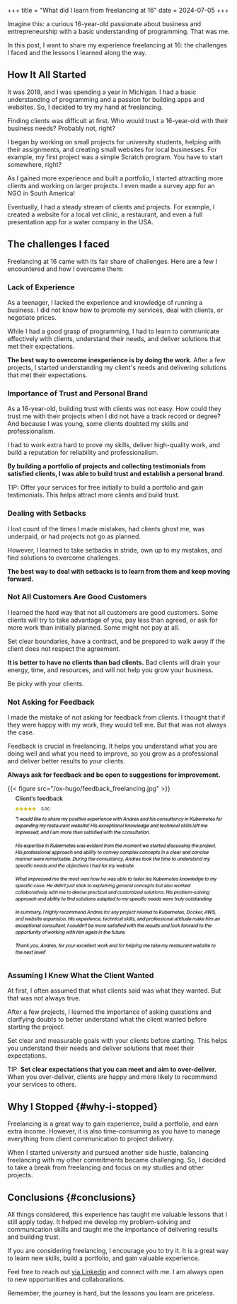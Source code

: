 +++
title = "What did I learn from freelancing at 16"
date = 2024-07-05
+++

Imagine this: a curious 16-year-old passionate about business and entrepreneurship with a basic understanding of programming. That was me.

In this post, I want to share my experience freelancing at 16: the challenges I faced and the lessons I learned along the way.

## How It All Started

It was 2018, and I was spending a year in Michigan. I had a basic understanding of programming and a passion for building apps and websites. So, I decided to try my hand at freelancing.

Finding clients was difficult at first. Who would trust a 16-year-old with their business needs? Probably not, right?

I began by working on small projects for university students, helping with their assignments, and creating small websites for local businesses. For example, my first project was a simple Scratch program. You have to start somewhere, right?

As I gained more experience and built a portfolio, I started attracting more clients and working on larger projects. I even made a survey app for an NGO in South America!

Eventually, I had a steady stream of clients and projects. For example, I created a website for a local vet clinic, a restaurant, and even a full presentation app for a water company in the USA.

## The challenges I faced

Freelancing at 16 came with its fair share of challenges. Here are a few I encountered and how I overcame them:


### Lack of Experience

As a teenager, I lacked the experience and knowledge of running a business. I did not know how to promote my services, deal with clients, or negotiate prices.

While I had a good grasp of programming, I had to learn to communicate effectively with clients, understand their needs, and deliver solutions that met their expectations.

**The best way to overcome inexperience is by doing the work**. After a few projects, I started understanding my client's needs and delivering solutions that met their expectations.

### Importance of Trust and Personal Brand

As a 16-year-old, building trust with clients was not easy. How could they trust me with their projects when I did not have a track record or degree? And because I was young, some clients doubted my skills and professionalism.

I had to work extra hard to prove my skills, deliver high-quality work, and build a reputation for reliability and professionalism.

**By building a portfolio of projects and collecting testimonials from satisfied clients, I was able to build trust and establish a personal brand**.

TIP: Offer your services for free initially to build a portfolio and gain testimonials. This helps attract more clients and build trust.

### Dealing with Setbacks 

I lost count of the times I made mistakes, had clients ghost me, was underpaid, or had projects not go as planned.

However, I learned to take setbacks in stride, own up to my mistakes, and find solutions to overcome challenges.

**The best way to deal with setbacks is to learn from them and keep moving forward.**

### Not All Customers Are Good Customers 

I learned the hard way that not all customers are good customers. Some clients will try to take advantage of you, pay less than agreed, or ask for more work than initially planned. Some might not pay at all.

Set clear boundaries, have a contract, and be prepared to walk away if the client does not respect the agreement.

**It is better to have no clients than bad clients.** Bad clients will drain your energy, time, and resources, and will not help you grow your business.

Be picky with your clients.

### Not Asking for Feedback 

I made the mistake of not asking for feedback from clients. I thought that if they were happy with my work, they would tell me. But that was not always the case.

Feedback is crucial in freelancing. It helps you understand what you are doing well and what you need to improve, so you grow as a professional and deliver better results to your clients.

**Always ask for feedback and be open to suggestions for improvement.**

{{< figure src="/ox-hugo/feedback_freelancing.jpg" >}}
![Feedback is crucial in freelancing](feedback_freelancing.jpg "Feedback is crucial in freelancing")

### Assuming I Knew What the Client Wanted 

At first, I often assumed that what clients said was what they wanted. But that was not always true.

After a few projects, I learned the importance of asking questions and clarifying doubts to better understand what the client wanted before starting the project.

Set clear and measurable goals with your clients before starting. This helps you understand their needs and deliver solutions that meet their expectations.

TIP: **Set clear expectations that you can meet and aim to over-deliver.** When you over-deliver, clients are happy and more likely to recommend your services to others.

## Why I Stopped {#why-i-stopped}

Freelancing is a great way to gain experience, build a portfolio, and earn extra income.
However, it is also time-consuming as you have to manage everything from client communication to project delivery.

When I started university and pursued another side hustle, balancing freelancing with my other commitments became challenging.
So, I decided to take a break from freelancing and focus on my studies and other projects.

## Conclusions {#conclusions}

All things considered, this experience has taught me valuable lessons that I still apply today. It helped me develop my problem-solving and communication skills and taught me the importance of delivering results and building trust.

If you are considering freelancing, I encourage you to try it. It is a great way to learn new skills, build a portfolio, and gain valuable experience.

Feel free to reach out [via Linkedin](https://www.linkedin.com/in/andresnav/) and connect with me. I am always open to new opportunities and collaborations.

Remember, the journey is hard, but the lessons you learn are priceless.
